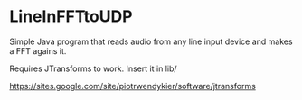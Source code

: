 LineInFFTtoUDP
==============

Simple Java program that reads audio from any line input device and makes a FFT agains it.

Requires JTransforms to work. Insert it in lib/

https://sites.google.com/site/piotrwendykier/software/jtransforms
